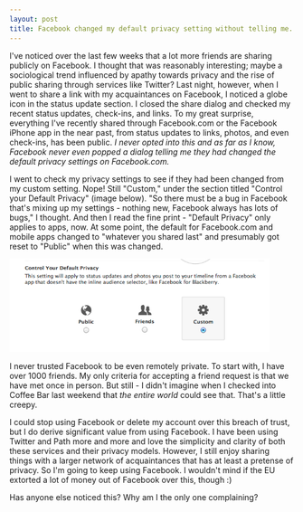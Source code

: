 ```yaml
---
layout: post
title: Facebook changed my default privacy setting without telling me.
---
```


I've noticed over the last few weeks that a lot more friends are sharing publicly on Facebook. I thought that was reasonably interesting; maybe a sociological trend influenced by apathy towards privacy and the rise of public sharing through services like Twitter? Last night, however, when I went to share a link with my acquaintances on Facebook, I noticed a globe icon in the status update section. I closed the share dialog and checked my recent status updates, check-ins, and links. To my great surprise, everything I've recently shared through Facebook.com or the Facebook iPhone app in the near past, from status updates to links, photos, and even check-ins, has been public. *I never opted into this and as far as I know, Facebook never even popped a dialog telling me they had changed the default privacy settings on Facebook.com.*

I went to check my privacy settings to see if they had been changed from my custom setting. Nope!  Still "Custom," under the section titled "Control your Default Privacy" (image below). "So there must be a bug in Facebook that's mixing up my settings - nothing new, Facebook always has lots of bugs," I thought. And then I read the fine print - "Default Privacy" only applies to apps, now. At some point, the default for Facebook.com and mobile apps changed to "whatever you shared last" and presumably got reset to "Public" when this was changed.

<p><a href='/images/facebook-default-privacy-full.png' class='image-link'><img src='/images/facebook-default-privacy-thumb.png' width='460' height='164' alt='Facebook Default Privacy Settings Dialog' /></a></p>

I never trusted Facebook to be even remotely private. To start with, I have over 1000 friends. My only criteria for accepting a friend request is that we have met once in person. But still - I didn't imagine when I checked into Coffee Bar last weekend that *the entire world* could see that. That's a little creepy.

I could stop using Facebook or delete my account over this breach of trust, but I do derive significant value from using Facebook. I have been using Twitter and Path more and more and love the simplicity and clarity of both these services and their privacy models. However, I still enjoy sharing things with a larger network of acquaintances that has at least a pretense of privacy. So I'm going to keep using Facebook. I wouldn't mind if the EU extorted a lot of money out of Facebook over this, though :)

Has anyone else noticed this? Why am I the only one complaining?
